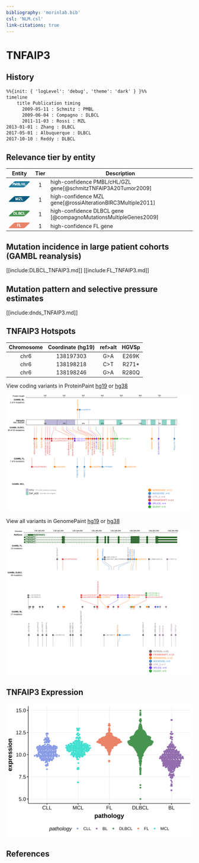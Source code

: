 ```yaml
---
bibliography: 'morinlab.bib'
csl: 'NLM.csl'
link-citations: true
---
```

# TNFAIP3

## History
```mermaid
%%{init: { 'logLevel': 'debug', 'theme': 'dark' } }%%
timeline
    title Publication timing
      2009-05-11 : Schmitz : PMBL
      2009-06-04 : Compagno : DLBCL
      2011-11-03 : Rossi : MZL
2013-01-01 : Zhang : DLBCL
2017-05-01 : Albuquerque : DLBCL
2017-10-10 : Reddy : DLBCL
```

## Relevance tier by entity

|Entity|Tier|Description                           |
|:------:|:----:|--------------------------------------|
|![PMBL](images/icons/PMBL_tier1.png)|1|high-confidence PMBL/cHL/GZL gene[@schmitzTNFAIP3A20Tumor2009]|
|![MZL](images/icons/MZL_tier1.png)|1|high-confidence MZL gene[@rossiAlterationBIRC3Multiple2011]|
|![DLBCL](images/icons/DLBCL_tier1.png) |1   |high-confidence DLBCL gene            [@compagnoMutationsMultipleGenes2009]|
|![FL](images/icons/FL_tier1.png)    |1   |high-confidence FL gene               |

## Mutation incidence in large patient cohorts (GAMBL reanalysis)

[[include:DLBCL_TNFAIP3.md]]
[[include:FL_TNFAIP3.md]]

## Mutation pattern and selective pressure estimates

[[include:dnds_TNFAIP3.md]]

## TNFAIP3 Hotspots

| Chromosome |Coordinate (hg19) | ref>alt | HGVSp | 
 | :---:| :---: | :--: | :---: |
| chr6 | 138197303 | G>A | E269K |
| chr6 | 138198218 | C>T | R271* |
| chr6 | 138198246 | G>A | R280Q |

View coding variants in ProteinPaint [hg19](https://morinlab.github.io/LLMPP/GAMBL/TNFAIP3_protein.html)  or [hg38](https://morinlab.github.io/LLMPP/GAMBL/TNFAIP3_protein_hg38.html)

![](images/proteinpaint/TNFAIP3_NM_006290.svg)

View all variants in GenomePaint [hg19](https://morinlab.github.io/LLMPP/GAMBL/TNFAIP3.html)  or [hg38](https://morinlab.github.io/LLMPP/GAMBL/TNFAIP3_hg38.html)

![](images/proteinpaint/TNFAIP3.svg)

## TNFAIP3 Expression

![](images/gene_expression/TNFAIP3_by_pathology.svg)

## References
<!-- ORIGIN: rossiAlterationBIRC3Multiple2011a -->
<!-- PMBL: schmitzTNFAIP3A20Tumor2009a -->
<!-- DLBCL: compagnoMutationsMultipleGenes2009a -->
<!-- MZL: rossiAlterationBIRC3Multiple2011a -->
